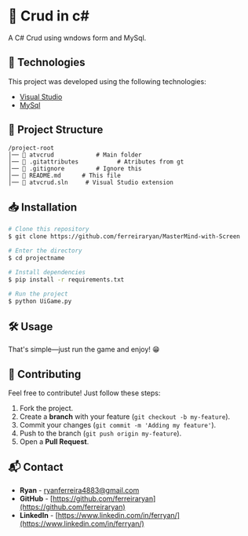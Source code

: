# 📌 Crud in c#

A C# Crud using wndows form and MySql. 

## 🚀 Technologies

This project was developed using the following technologies:

- [Visual Studio](https://visualstudio.microsoft.com/pt-br/)
- [MySql](https://www.mysql.com/)

## 📂 Project Structure

```
/project-root
│── 📁 atvcrud            # Main folder
│── 📝 .gitattributes           # Atributes from gt
│── 📝 .gitignore         # Ignore this
│── 📄 README.md      # This file
│── 📄 atvcrud.sln     # Visual Studio extension
```

## 📥 Installation

```sh
# Clone this repository
$ git clone https://github.com/ferreiraryan/MasterMind-with-Screen

# Enter the directory
$ cd projectname

# Install dependencies
$ pip install -r requirements.txt

# Run the project
$ python UiGame.py
```

## 🛠️ Usage

That's simple—just run the game and enjoy! 😁

## 🤝 Contributing

Feel free to contribute! Just follow these steps:

1. Fork the project.
2. Create a **branch** with your feature (`git checkout -b my-feature`).
3. Commit your changes (`git commit -m 'Adding my feature'`).
4. Push to the branch (`git push origin my-feature`).
5. Open a **Pull Request**.

## 📬 Contact

- **Ryan** - [ryanferreira4883@gmail.com](mailto:ryanferreira4883@gmail.com)
- **GitHub** - [https://github.com/ferreiraryan](https://github.com/ferreiraryan)
- **LinkedIn** - [https://www.linkedin.com/in/ferryan/](https://www.linkedin.com/in/ferryan/)


